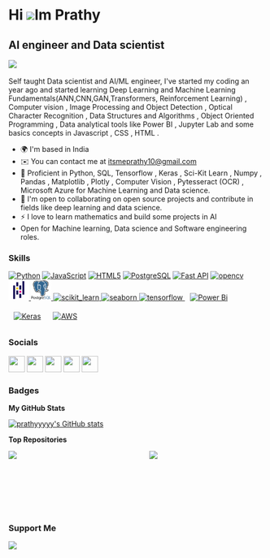 Hi ![](https://user-images.githubusercontent.com/18350557/176309783-0785949b-9127-417c-8b55-ab5a4333674e.gif)Im Prathy
==============================================================================================================================

AI engineer and Data scientist
-----------------------
![](https://media1.giphy.com/media/qgQUggAC3Pfv687qPC/giphy.gif?cid=ecf05e47r2paq56xgrd5aa3qeonf2z9ypjhvp2js012yx4n6&rid=giphy.gif&ct=g)


Self taught Data scientist and AI/ML engineer, I've started my coding an year ago and started learning Deep Learning and Machine Learning Fundamentals(ANN,CNN,GAN,Transformers, Reinforcement Learning) , Computer vision , Image Processing and Object Detection , Optical Character Recognition , Data Structures and Algorithms , Object Oriented Programming , Data analytical tools like Power BI , Jupyter Lab and some basics concepts in Javascript , CSS , HTML .
* 🌍  I'm based in India
* ✉️  You can contact me at [itsmeprathy10@gmail.com](mailto:csprathyy@gmail.com )
* 🧠  Proficient in Python, SQL, Tensorflow , Keras , Sci-Kit Learn , Numpy , Pandas , Matplotlib , Plotly , Computer Vision , Pytesseract (OCR) , Microsoft Azure for Machine Learning and Data science. 
* 🤝  I'm open to collaborating on open source projects and contribute in fields like deep learning and data science.
* ⚡  I love to learn mathematics and build some projects in AI
* Open for Machine learning, Data science and Software engineering roles.

### Skills

<p align="left">
<a href="https://www.python.org/" target="_blank" rel="noreferrer"><img src="https://raw.githubusercontent.com/danielcranney/readme-generator/main/public/icons/skills/python-colored.svg" width="36" height="36" alt="Python" /></a>
<a href="https://developer.mozilla.org/en-US/docs/Web/JavaScript" target="_blank" rel="noreferrer"><img src="https://raw.githubusercontent.com/danielcranney/readme-generator/main/public/icons/skills/javascript-colored.svg" width="36" height="36" alt="JavaScript" /></a>
<a href="https://developer.mozilla.org/en-US/docs/Glossary/HTML5" target="_blank" rel="noreferrer"><img src="https://raw.githubusercontent.com/danielcranney/readme-generator/main/public/icons/skills/html5-colored.svg" width="36" height="36" alt="HTML5" /></a>
<a href="https://www.postgresql.org/" target="_blank" rel="noreferrer"><img src="https://raw.githubusercontent.com/danielcranney/readme-generator/main/public/icons/skills/postgresql-colored.svg" width="36" height="36" alt="PostgreSQL" /></a>
<a href="https://fastapi.tiangolo.com/" target="_blank" rel="noreferrer"><img src="https://raw.githubusercontent.com/danielcranney/readme-generator/main/public/icons/skills/fastapi-colored.svg" width="36" height="36" alt="Fast API" /></a>
<a href="https://opencv.org/" target="_blank" rel="noreferrer"> <img src="https://www.vectorlogo.zone/logos/opencv/opencv-icon.svg" alt="opencv" width="40" height="40"/> </a> <a href="https://pandas.pydata.org/" target="_blank" rel="noreferrer"> <img src="https://raw.githubusercontent.com/devicons/devicon/2ae2a900d2f041da66e950e4d48052658d850630/icons/pandas/pandas-original.svg" alt="pandas" width="40" height="40"/> </a> <a href="https://www.postgresql.org" target="_blank" rel="noreferrer"> <img src="https://raw.githubusercontent.com/devicons/devicon/master/icons/postgresql/postgresql-original-wordmark.svg" alt="postgresql" width="40" height="40"/> </a> <a href="https://scikit-learn.org/" target="_blank" rel="noreferrer"> <img src="https://upload.wikimedia.org/wikipedia/commons/0/05/Scikit_learn_logo_small.svg" alt="scikit_learn" width="40" height="40"/> </a> <a href="https://seaborn.pydata.org/" target="_blank" rel="noreferrer"> <img src="https://seaborn.pydata.org/_images/logo-mark-lightbg.svg" alt="seaborn" width="40" height="40"/> </a> <a href="https://www.tensorflow.org" target="_blank" rel="noreferrer"> <img src="https://www.vectorlogo.zone/logos/tensorflow/tensorflow-icon.svg" alt="tensorflow" width="40" height="40"/> </a>
<a href="https://powerbi.microsoft.com/en-us/" target="_blank"><img style="margin: 10px" src="https://profilinator.rishav.dev/skills-assets/powerbi.png" alt="Power Bi" height="50" /></a>  
<a href="https://keras.io/" target="_blank"><img style="margin: 10px" src="https://profilinator.rishav.dev/skills-assets/keras.png" alt="Keras" height="50" /></a>  
<a href="https://aws.amazon.com/" target="_blank"><img style="margin: 10px" src="https://profilinator.rishav.dev/skills-assets/amazonwebservices-original-wordmark.svg" alt="AWS" height="50" /></a>
</p>

</p>

### Socials

<p align="left"> <a href="https://discord.com/users/Prathyyyyyyy#2543" target="_blank" rel="noreferrer"><img src="https://raw.githubusercontent.com/danielcranney/readme-generator/main/public/icons/socials/discord.svg" width="32" height="32" /></a> <a href="https://www.github.com/prathyyyyy" target="_blank" rel="noreferrer"><img src="https://raw.githubusercontent.com/danielcranney/readme-generator/main/public/icons/socials/github-dark.svg" width="32" height="32" /></a> <a href="http://www.instagram.com/_prathyyyyyy_" target="_blank" rel="noreferrer"><img src="https://raw.githubusercontent.com/danielcranney/readme-generator/main/public/icons/socials/instagram.svg" width="32" height="32" /></a> <a href="https://www.linkedin.com/in/prathy-p-395293228/" target="_blank" rel="noreferrer"><img src="https://raw.githubusercontent.com/danielcranney/readme-generator/main/public/icons/socials/linkedin.svg" width="32" height="32" /></a> <a href="https://www.twitter.com/prathyyyyyy" target="_blank" rel="noreferrer"><img src="https://raw.githubusercontent.com/danielcranney/readme-generator/main/public/icons/socials/twitter.svg" width="32" height="32" /></a></p>

### Badges

<b>My GitHub Stats</b>

<a href="http://www.github.com/prathyyyyy"><img src="https://github-readme-stats.vercel.app/api?username=prathyyyyy&show_icons=true&hide=&count_private=true&title_color=0891b2&text_color=ffffff&icon_color=0891b2&bg_color=1c1917&hide_border=true&show_icons=true" alt="prathyyyyy's GitHub stats" /></a>

<b>Top Repositories</b>

<div width="100%" align="center"><a href="https://github.com/prathyyyyy/Medical-Data-Extraction" align="left"><img align="left" width="45%" src="https://github-readme-stats.vercel.app/api/pin/?username=prathyyyyy&repo=Medical-Data-Extraction&title_color=0891b2&text_color=ffffff&icon_color=0891b2&bg_color=1c1917&hide_border=true&locale=en" /></a><a href="https://github.com/prathyyyyy/Medical-Data-Extraction" align="right"><img align="right" width="45%" src="https://github-readme-stats.vercel.app/api/pin/?username=prathyyyyy&repo=Medical-Data-Extraction&title_color=0891b2&text_color=ffffff&icon_color=0891b2&bg_color=1c1917&hide_border=true&locale=en" /></a></div><br /><br /><br /><br /><br /><br /><br />

### Support Me

<a href="https://www.buymeacoffee.com/csprathy10g"><img src="https://cdn.buymeacoffee.com/buttons/v2/default-yellow.png" width="200" /></a>
